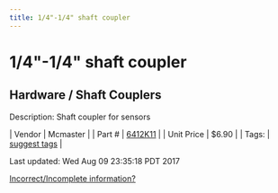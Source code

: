 ```yaml
---
title: 1/4"-1/4" shaft coupler
---
```


# 1/4"-1/4" shaft coupler
## Hardware / Shaft Couplers
Description: 	Shaft coupler for sensors 

| Vendor | Mcmaster | 
| Part # | [6412K11](https://www.mcmaster.com/#6412K11) | 
| Unit Price | $6.90 | 
| Tags: | [suggest tags](https://docs.google.com/forms/d/e/1FAIpQLSeWyY8v3RgOty-MyWmh9U0iivNYN_molChYyS-0U-o-kOAv_g/viewform) | 

Last updated: Wed Aug 09 23:35:18 PDT 2017

 [Incorrect/Incomplete information?](https://docs.google.com/forms/d/e/1FAIpQLSeWyY8v3RgOty-MyWmh9U0iivNYN_molChYyS-0U-o-kOAv_g/viewform)